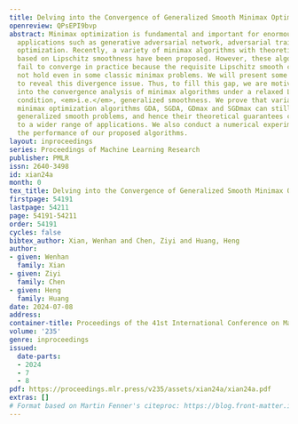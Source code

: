 ```yaml
---
title: Delving into the Convergence of Generalized Smooth Minimax Optimization
openreview: QPsEPI9bvp
abstract: Minimax optimization is fundamental and important for enormous machine learning
  applications such as generative adversarial network, adversarial training, and robust
  optimization. Recently, a variety of minimax algorithms with theoretical guarantees
  based on Lipschitz smoothness have been proposed. However, these algorithms could
  fail to converge in practice because the requisite Lipschitz smooth condition may
  not hold even in some classic minimax problems. We will present some counterexamples
  to reveal this divergence issue. Thus, to fill this gap, we are motivated to delve
  into the convergence analysis of minimax algorithms under a relaxed Lipschitz smoothness
  condition, <em>i.e.</em>, generalized smoothness. We prove that variants of basic
  minimax optimization algorithms GDA, SGDA, GDmax and SGDmax can still converge in
  generalized smooth problems, and hence their theoretical guarantees can be extended
  to a wider range of applications. We also conduct a numerical experiment to validate
  the performance of our proposed algorithms.
layout: inproceedings
series: Proceedings of Machine Learning Research
publisher: PMLR
issn: 2640-3498
id: xian24a
month: 0
tex_title: Delving into the Convergence of Generalized Smooth Minimax Optimization
firstpage: 54191
lastpage: 54211
page: 54191-54211
order: 54191
cycles: false
bibtex_author: Xian, Wenhan and Chen, Ziyi and Huang, Heng
author:
- given: Wenhan
  family: Xian
- given: Ziyi
  family: Chen
- given: Heng
  family: Huang
date: 2024-07-08
address:
container-title: Proceedings of the 41st International Conference on Machine Learning
volume: '235'
genre: inproceedings
issued:
  date-parts:
  - 2024
  - 7
  - 8
pdf: https://proceedings.mlr.press/v235/assets/xian24a/xian24a.pdf
extras: []
# Format based on Martin Fenner's citeproc: https://blog.front-matter.io/posts/citeproc-yaml-for-bibliographies/
---
```

